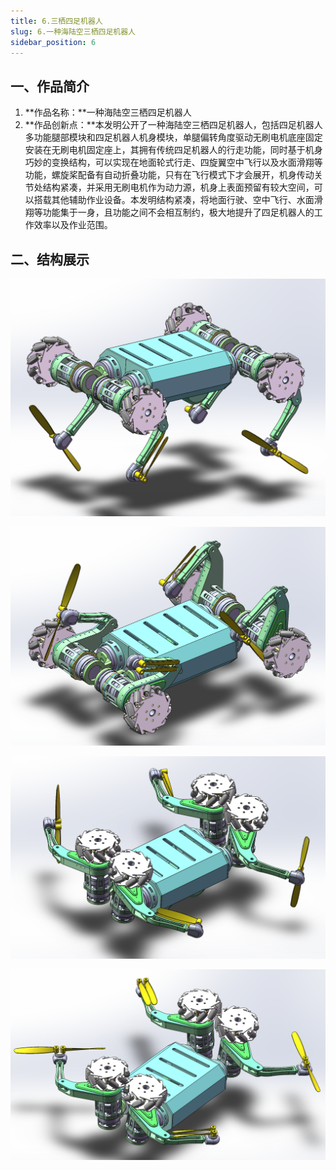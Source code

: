 ```yaml
---
title: 6.三栖四足机器人
slug: 6.一种海陆空三栖四足机器人
sidebar_position: 6
---
```




## 一、作品简介

1. **作品名称：**一种海陆空三栖四足机器人
2. **作品创新点：**本发明公开了一种海陆空三栖四足机器人，包括四足机器人多功能腿部模块和四足机器人机身模块，单腿偏转角度驱动无刷电机底座固定安装在无刷电机固定座上，其拥有传统四足机器人的行走功能，同时基于机身巧妙的变换结构，可以实现在地面轮式行走、四旋翼空中飞行以及水面滑翔等功能，螺旋桨配备有自动折叠功能，只有在飞行模式下才会展开，机身传动关节处结构紧凑，并采用无刷电机作为动力源，机身上表面预留有较大空间，可以搭载其他辅助作业设备。本发明结构紧凑，将地面行驶、空中飞行、水面滑翔等功能集于一身，且功能之间不会相互制约，极大地提升了四足机器人的工作效率以及作业范围。



## 二、结构展示

![模型1](./img/6.一种海陆空三栖四足机器人/模型1.png)

![模型2](./img/6.一种海陆空三栖四足机器人/模型2.png)

![模型3](./img/6.一种海陆空三栖四足机器人/模型3.png)

![模型4](./img/6.一种海陆空三栖四足机器人/模型4.png)



